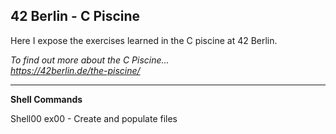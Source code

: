 ## 42 Berlin - C Piscine

Here I expose the exercises learned in the C piscine at 42 Berlin.

_To find out more about the C Piscine...   
https://42berlin.de/the-piscine/_   

---
**Shell Commands**

Shell00
ex00 - Create and populate files
